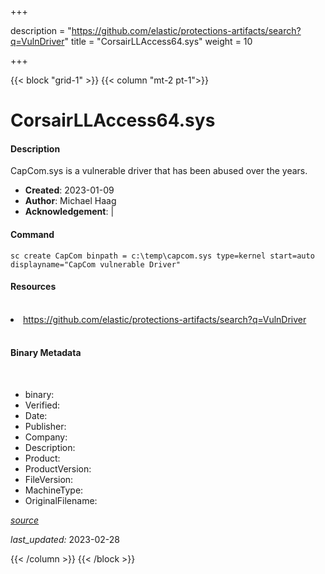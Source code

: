 +++

description = "https://github.com/elastic/protections-artifacts/search?q=VulnDriver"
title = "CorsairLLAccess64.sys"
weight = 10

+++


{{< block "grid-1" >}}
{{< column "mt-2 pt-1">}}


# CorsairLLAccess64.sys

#### Description

CapCom.sys is a vulnerable driver that has been abused over the years.

- **Created**: 2023-01-09
- **Author**: Michael Haag
- **Acknowledgement**:  | [](https://twitter.com/)

#### Command

```
sc create CapCom binpath = c:\temp\capcom.sys type=kernel start=auto displayname="CapCom vulnerable Driver"
```

#### Resources
<br>


<li><a href=" https://github.com/elastic/protections-artifacts/search?q=VulnDriver"> https://github.com/elastic/protections-artifacts/search?q=VulnDriver</a></li>


<br>


#### Binary Metadata
<br>



- binary: 
- Verified: 
- Date: 
- Publisher: 
- Company: 
- Description: 
- Product: 
- ProductVersion: 
- FileVersion: 
- MachineType: 
- OriginalFilename: 

[*source*](https://github.com/magicsword-io/LOLDrivers/tree/main/yaml/corsairllaccess64.sys.yml)

*last_updated:* 2023-02-28


{{< /column >}}
{{< /block >}}
